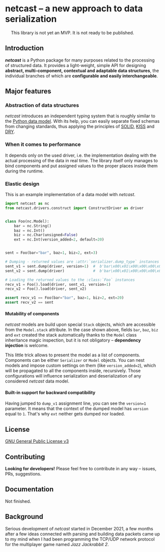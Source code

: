 # netcast – a new approach to data serialization

<img src="https://upload.wikimedia.org/wikipedia/commons/thumb/1/12/Achtung-orange.svg/800px-Achtung-orange.svg.png" width="15" height="13"><!--
--> This library is not yet an MVP. It is not ready to be published.<!--
--></img>

## Introduction
**_netcast_** is a Python package for many purposes related to the processing of structured data.
It provides a light-weight, simple API for designing **abstract, multi-component, contextual and 
adaptable data structures**, the individual branches of which are **configurable and easily 
interchangeable**.

## Major features

### Abstraction of data structures
_netcast_ introduces an independent typing system that is roughly similar to the [Python 
data model](https://docs.python.org/3/reference/datamodel.html). With its help, you can easily 
separate fixed schemas from changing standards, thus applying the principles of 
[SOLID](https://en.wikipedia.org/wiki/SOLID), [KISS](https://en.wikipedia.org/wiki/KISS_principle) 
and [DRY](https://en.wikipedia.org/wiki/Don%27t_repeat_yourself).

### When it comes to performance
It depends only on the used driver, i.e. the implementation dealing with 
the actual processing of the data in real time. The library itself only manages to bind components 
and put assigned values to the proper places inside them during the runtime.

### Elastic design
This is an example implementation of a data model with _netcast_.
```py
import netcast as nc
from netcast.drivers.construct import ConstructDriver as driver


class Foo(nc.Model):
    bar = nc.String()
    baz = nc.Int()
    biz = nc.Char(unsigned=False)
    ext = nc.Int(version_added=2, default=20)


sent = Foo(bar="bar", baz=1, biz=2, ext=3)

# Dumping - returned values are :attr:`serializer.dump_type` instances (bytes)
sent_v1 = sent.dump(driver, version=1)  #  b'bar\x00\x01\x00\x00\x00\x02'
sent_v2 = sent.dump(driver)             #  b'bar\x00\x01\x00\x00\x00\x02\x03\x00\x00\x00'

# Loading the returned values to the :class:`Foo` instances
recv_v1 = Foo().load(driver, sent_v1, version=1)
recv_v2 = Foo().load(driver, sent_v2)

assert recv_v1 == Foo(bar="bar", baz=1, biz=2, ext=20)
assert recv_v2 == sent
```

#### Mutability of components
_netcast_ models are build upon special `Stack` objects, which are accessible from the
`Model.stack` attribute. In the case shown above, fields `bar`, `baz`, `biz` and `ext` 
created the stack automatically thanks to the `Model` class inheritance magic inspection, 
but it is not obligatory – **dependency injection** is welcome.

This little trick allows to present the model as a list of components. Components can be either
`Serializer` or `Model` objects. You can nest models and impose custom settings on them
(like `version_added=2`), which will be propagated to all the components inside, recursively. 
Those configurations will influence serialization and deserialization of any considered _netcast_ 
data model.

#### Built-in support for backward compatibility
Having jumped to `dump_v1` assignment line, you can see the `version=1` parameter. It means 
that the context of the dumped model has `version` equal to `1`. That's why `ext` neither 
gets dumped nor loaded.

## License
[GNU General Public License v3](LICENSE)

## Contributing
**Looking for developers!**
Please feel free to contribute in any way – issues, PRs, suggestions. 

## Documentation
Not finished.

## Background
Serious development of _netcast_ started in December 2021, a few months after a few ideas
connected with parsing and building data packets came up to my mind when I had been programming
the TCP/UDP network protocol for the multiplayer game named _Jazz Jackrabbit 2_.


